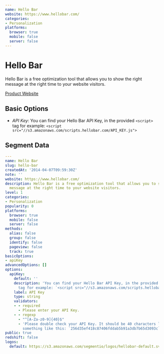 ```yaml
---
name: Hello Bar
website: https://www.hellobar.com/
categories:
- Personalization
platforms:
  browser: true
  mobile: false
  server: false
---
```


# Hello Bar

Hello Bar is a free optimization tool that allows you to show the right message at the right time to your website visitors.

[Product Website](https://www.hellobar.com/)

## Basic Options

- *API Key*: You can find your Hello Bar API Key, in the provided `<script>` tag for example: `<script src="//s3.amazonaws.com/scripts.hellobar.com/API_KEY.js">`


## Segment Data
```yaml
---
name: Hello Bar
slug: hello-bar
createdAt: '2014-04-07T09:59:30Z'
note: ''
website: https://www.hellobar.com/
description: Hello Bar is a free optimization tool that allows you to show the right
  message at the right time to your website visitors.
level: 1
categories:
- Personalization
popularity: 0
platforms:
  browser: true
  mobile: false
  server: false
methods:
  alias: false
  group: false
  identify: false
  pageview: false
  track: true
basicOptions:
- apiKey
advancedOptions: []
options:
  apiKey:
    default: ''
    description: 'You can find your Hello Bar API Key, in the provided `<script>`
      tag for example: `<script src="//s3.amazonaws.com/scripts.hellobar.com/API_KEY.js">`'
    label: API Key
    type: string
    validators:
    - - required
      - Please enter your API Key.
    - - regexp
      - "^[A-Za-z0-9]{40}$"
      - 'Please double check your API Key. It should be 40 characters long, and look
        something like this: `256d35ef418c87406fddab5b91a3db7b65d3093c`.'
public: true
redshift: false
logos:
  default: https://s3.amazonaws.com/segmentio/logos/hellobar-default.svg

```

